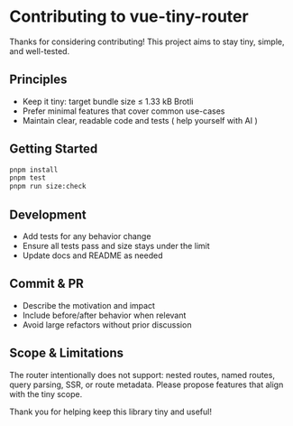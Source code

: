 # Contributing to vue-tiny-router

Thanks for considering contributing! This project aims to stay tiny, simple, and well-tested.

## Principles
- Keep it tiny: target bundle size ≤ 1.33 kB Brotli
- Prefer minimal features that cover common use-cases
- Maintain clear, readable code and tests ( help yourself with AI )

## Getting Started
```bash
pnpm install
pnpm test
pnpm run size:check
```

## Development
- Add tests for any behavior change
- Ensure all tests pass and size stays under the limit
- Update docs and README as needed

## Commit & PR
- Describe the motivation and impact
- Include before/after behavior when relevant
- Avoid large refactors without prior discussion

## Scope & Limitations
The router intentionally does not support: nested routes, named routes, query parsing, SSR, or route metadata. Please propose features that align with the tiny scope.

Thank you for helping keep this library tiny and useful!

